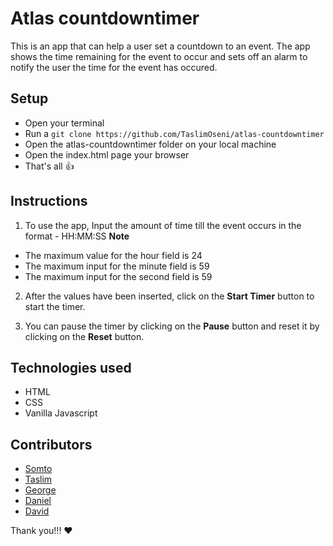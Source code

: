 # Atlas countdowntimer

This is an app that can help a user set a countdown to an event. The app shows the time remaining for the event to occur and sets off an alarm
to notify the user the time for the event has occured.

## Setup
- Open your terminal
- Run a `git clone https://github.com/TaslimOseni/atlas-countdowntimer`
- Open the atlas-countdowntimer folder on your local machine
- Open the index.html page your browser
- That's all :thumbsup:

## Instructions
1. To use the app, Input the amount of time till the event occurs in the format -  HH:MM:SS
**Note**
- The maximum value for the hour field is 24
- The maximum input for the minute field is 59
- The maximum input for the second field is 59

2. After the values have been inserted, click on the **Start Timer** button to start the timer.

3. You can pause the timer by clicking on the **Pause** button and reset it by clicking on the **Reset** button.

## Technologies used
- HTML
- CSS
- Vanilla Javascript

## Contributors
- [Somto](https://github.com/SomtochiAma)
- [Taslim](https://github.com/TaslimOseni)
- [George](https://github.com/georgeben)
- [Daniel](https://github.com/cimthog)
- [David](https://github.com/rasheeddavid)

Thank you!!! :heart:
